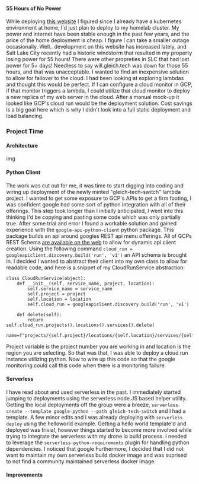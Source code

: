 #### 55 Hours of No Power
While deploying [this website](https://github.com/willgleich/gleich.tech) I figured since I already have a kubernetes
 environment at home, I'd just plan to deploy to my homelab cluster. My power and internet have been stable enough in the past
 few years, and the price of the home deployment is cheap. I figure I can take a smaller outage occasionally. Well.. development on this website has increased lately,
 and Salt Lake City recently had a historic windstorm that resulted in my property losing power for 55 hours! There were other propreties
 in SLC that had lost power for 5+ days! Needless to say will.gleich.tech was down for those 55 hours, and that was unacceptable. 
 I wanted to find an inexpensive solution to allow for failover to the cloud.
  I had been looking at exploring lambdas and thought this would be perfect.
 If I can configure a cloud monitor in GCP, if that monitor triggers a lambda, I could utilize that cloud monitor to 
 deploy a new replica of my web server in the cloud. After a manual mock-up it looked like GCP's cloud run would be the deployment solution. 
 Cost savings is a big goal here which is why I didn't look into a full static deployment and load balancing. 
### Project Time
#### Architecture
img



#### Python Client
The work was cut out for me, it was time to start digging into coding and wiring up deployment of the newly minted
"gleich-tech-switch" lambda project. I wanted to get some exposure to GCP's APIs to get a firm footing, 
I was confident google had some sort of python integration with all of their offerings. This step took longer than I initially anticipated, 
I went into this thinking I'd be copying and pasting some code which was only partially true. After some trial and error 
I found a workable solution and gained experience with the `google-api-python-client` python package. This package builds an api around googles REST api menu offerings.
All of GCPs REST Schema [are available on the web](https://www.googleapis.com/discovery/v1/apis/) to allow for dynamic api client creation.
Using the following command `cloud_run = googleapiclient.discovery.build('run', 'v1')` an API schema is brought in. 
I decided I wanted to abstract their client into my own class to allow for readable code, and here is a snippet of my CloudRunService abstraction:
```python3
class CloudRunService(object):
    def __init__(self, service_name, project, location):
        self.service_name = service_name
        self.project = project
        self.location = location
        self.cloud_run = googleapiclient.discovery.build('run', 'v1')

    def delete(self):
        return self.cloud_run.projects().locations().services().delete(
            name=f"projects/{self.project}/locations/{self.location}/services/{self.service_name}").execute()
```
Project variable is the project number you are working in and location is the region you are selecting. So that was that,
I was able to deploy a cloud run instance utilizing python. Now to wire up this code so that the google monitoring could
call this code when there is a monitoring failure. 

#### Serverless
I have read about and used serverless in the past. I immediately started jumping to deployments using the serverless node.JS based helper utility.
Getting the local deployments off the group were a breeze, `serverless create --template google-python --path gleich-tech-switch`
and I had a template. A few minor edits and I was already deploying with `serverless deploy` using the helloworld example.
Getting a hello world template'd and deployed was trivial, however things started to become more involved while trying to 
integrate the serverless with my drone.io build process. I needed to leverage the `serverless-python-requirements` plugin for handling python dependencies. 
I noticed that google 
Furthermore, I decided that I did not want to maintain my own serverless build docker image
and was suprised to not find a community maintained serverless docker image.


#### Improvements